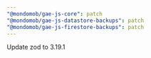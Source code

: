 ```yaml
---
"@mondomob/gae-js-core": patch
"@mondomob/gae-js-datastore-backups": patch
"@mondomob/gae-js-firestore-backups": patch
---
```


Update zod to 3.19.1
